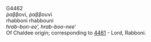 G4462  
ῥαββονί, ῥαββουνί  
rhabboni rhabbouni  
*hrab-bon-ee‘,* *hrab-boo-nee‘*  
Of Chaldee origin; corresponding to [4461](g4461) - Lord, Rabboni.  
